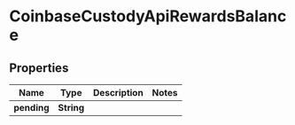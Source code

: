 
# CoinbaseCustodyApiRewardsBalance

## Properties
Name | Type | Description | Notes
------------ | ------------- | ------------- | -------------
**pending** | **String** |  | 



